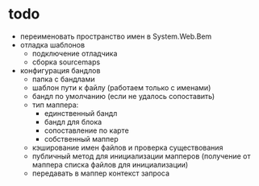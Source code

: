 ﻿# todo #

- переименовать пространство имен в System.Web.Bem
- отладка шаблонов
  - подключение отладчика
  - сборка sourcemaps
- конфигурация бандлов
  - папка с бандлами
  - шаблон пути к файлу (работаем только с именами)
  - бандл по умолчанию (если не удалось сопоставить)
  - тип маппера: 
    - единственный бандл
    - бандл для блока
    - сопоставление по карте
    - собственный маппер
  - кэширование имен файлов и проверка существования
  - публичный метод для инициализации мапперов (получение от маппера списка файлов для инициализации)
  - передавать в маппер контекст запроса